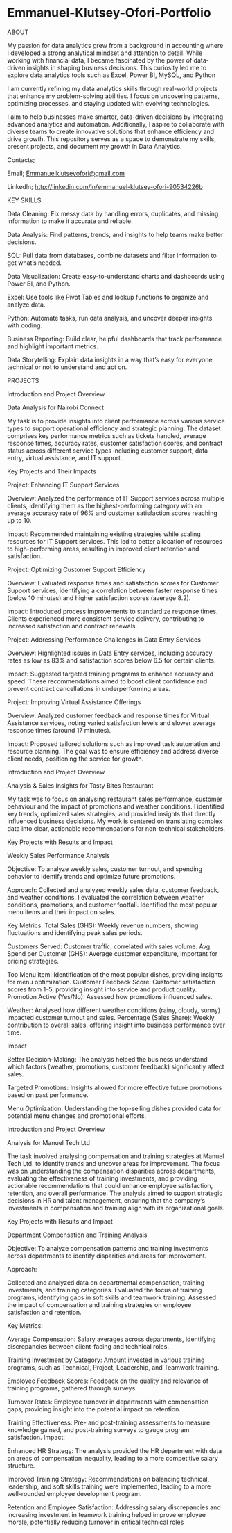 # Emmanuel-Klutsey-Ofori-Portfolio
ABOUT

My passion for data analytics grew from a background in accounting where I developed a strong analytical mindset and attention to detail. While working with financial data, I became fascinated by the power of data-driven insights in shaping business decisions. This curiosity led me to explore data analytics tools such as Excel, Power BI, MySQL, and Python

I am currently refining my data analytics skills through real-world projects that enhance my problem-solving abilities. I focus on uncovering patterns, optimizing processes, and staying updated with evolving technologies.

I aim to help businesses make smarter, data-driven decisions by integrating advanced analytics and automation. Additionally, I aspire to collaborate with diverse teams to create innovative solutions that enhance efficiency and drive growth.
This repository serves as a space to demonstrate my skills, present projects, and document my growth in Data Analytics.

Contacts;

Email; Emmanuelklutseyofori@gmail.com

Linkedln; http://linkedin.com/in/emmanuel-klutsey-ofori-90534226b

KEY SKILLS

Data Cleaning: Fix messy data by handling errors, duplicates, and missing information to make it accurate and reliable.

Data Analysis: Find patterns, trends, and insights to help teams make better decisions.

SQL: Pull data from databases, combine datasets and filter information to get what’s needed.

Data Visualization: Create easy-to-understand charts and dashboards using Power BI, and Python.

Excel: Use tools like Pivot Tables and lookup functions to organize and analyze data.

Python: Automate tasks, run data analysis, and uncover deeper insights with coding.

Business Reporting: Build clear, helpful dashboards that track performance and highlight important metrics.

Data Storytelling: Explain data insights in a way that’s easy for everyone technical or not to understand and act on.








PROJECTS

Introduction and Project Overview
 
Data Analysis for Nairobi Connect

My task is to provide insights into client performance across various service types to support operational efficiency and strategic planning.
The dataset comprises key performance metrics such as tickets handled, average response times, accuracy rates, customer satisfaction scores, and contract status across different service types including customer support, data entry, virtual assistance, and IT support.

Key Projects and Their Impacts

Project: Enhancing IT Support Services

Overview: Analyzed the performance of IT Support services across multiple clients, identifying them as the highest-performing category with an average accuracy rate of 96% and customer satisfaction scores reaching up to 10.

Impact: Recommended maintaining existing strategies while scaling resources for IT Support services. This led to better allocation of resources to high-performing areas, resulting in improved client retention and satisfaction.

Project: Optimizing Customer Support Efficiency

Overview: Evaluated response times and satisfaction scores for Customer Support services, identifying a correlation between faster response times (below 10 minutes) and higher satisfaction scores (average 8.2).

Impact: Introduced process improvements to standardize response times. Clients experienced more consistent service delivery, contributing to increased satisfaction and contract renewals.

Project: Addressing Performance Challenges in Data Entry Services

Overview: Highlighted issues in Data Entry services, including accuracy rates as low as 83% and satisfaction scores below 6.5 for certain clients.

Impact: Suggested targeted training programs to enhance accuracy and speed. These recommendations aimed to boost client confidence and prevent contract cancellations in underperforming areas.

Project: Improving Virtual Assistance Offerings

Overview: Analyzed customer feedback and response times for Virtual Assistance services, noting varied satisfaction levels and slower average response times (around 17 minutes).

Impact: Proposed tailored solutions such as improved task automation and resource planning. The goal was to ensure efficiency and address diverse client needs, positioning the service for growth.






Introduction and Project Overview
 
Analysis & Sales Insights for Tasty Bites Restaurant

My task was to focus on analysing restaurant sales performance, customer behaviour and the impact of promotions and weather conditions. I identified key trends, optimized sales strategies, and provided insights that directly influenced business decisions. My work is centered on translating complex data into clear, actionable recommendations for non-technical stakeholders.

Key Projects with Results and Impact

Weekly Sales Performance Analysis

Objective: To analyze weekly sales, customer turnout, and spending behavior to identify trends and optimize future promotions.

Approach: Collected and analyzed weekly sales data, customer feedback, and weather conditions.
I evaluated the correlation between weather conditions, promotions, and customer footfall.
Identified the most popular menu items and their impact on sales.

Key Metrics: Total Sales (GHS): Weekly revenue numbers, showing fluctuations and identifying peak sales periods.

Customers Served: Customer traffic, correlated with sales volume.
Avg. Spend per Customer (GHS): Average customer expenditure, important for pricing strategies.

Top Menu Item: Identification of the most popular dishes, providing insights for menu optimization.
Customer Feedback Score: Customer satisfaction scores from 1–5, providing insight into service and product quality.
Promotion Active (Yes/No): Assessed how promotions influenced sales.

Weather: Analysed how different weather conditions (rainy, cloudy, sunny) impacted customer turnout and sales.
Percentage (Sales Share): Weekly contribution to overall sales, offering insight into business performance over time.

Impact

Better Decision-Making: The analysis helped the business understand which factors (weather, promotions, customer feedback) significantly affect sales.

Targeted Promotions: Insights allowed for more effective future promotions based on past performance.

Menu Optimization: Understanding the top-selling dishes provided data for potential menu changes and promotional efforts.




                             



Introduction and Project Overview

Analysis for Manuel Tech Ltd 

The task involved analysing compensation and training strategies at Manuel Tech Ltd. to identify trends and uncover areas for improvement. The focus was on understanding the compensation disparities across departments, evaluating the effectiveness of training investments, and providing actionable recommendations that could enhance employee satisfaction, retention, and overall performance. The analysis aimed to support strategic decisions in HR and talent management, ensuring that the company’s investments in compensation and training align with its organizational goals.

Key Projects with Results and Impact

Department Compensation and Training Analysis

Objective: To analyze compensation patterns and training investments across departments to identify disparities and areas for improvement.

Approach:

Collected and analyzed data on departmental compensation, training investments, and training categories.
Evaluated the focus of training programs, identifying gaps in soft skills and teamwork training.
Assessed the impact of compensation and training strategies on employee satisfaction and retention.

Key Metrics:

Average Compensation: Salary averages across departments, identifying discrepancies between client-facing and technical roles.

Training Investment by Category: Amount invested in various training programs, such as Technical, Project, Leadership, and Teamwork training.

Employee Feedback Scores: Feedback on the quality and relevance of training programs, gathered through surveys.

Turnover Rates: Employee turnover in departments with compensation gaps, providing insight into the potential impact on retention.

Training Effectiveness: Pre- and post-training assessments to measure knowledge gained, and post-training surveys to gauge program satisfaction.
Impact:

Enhanced HR Strategy: The analysis provided the HR department with data on areas of compensation inequality, leading to a more competitive salary structure.

Improved Training Strategy: Recommendations on balancing technical, leadership, and soft skills training were implemented, leading to a more well-rounded employee development program.

Retention and Employee Satisfaction: Addressing salary discrepancies and increasing investment in teamwork training helped improve employee morale, potentially reducing turnover in critical technical roles



